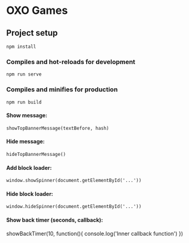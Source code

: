 # OXO Games

## Project setup
```
npm install
```

### Compiles and hot-reloads for development
```
npm run serve
```

### Compiles and minifies for production
```
npm run build
```

#### Show message:
```
showTopBannerMessage(textBefore, hash)
```

#### Hide message:
```
hideTopBannerMessage()
```

#### Add block loader:
```
window.showSpinner(document.getElementById('...'))
```

#### Hide block loader:
```
window.hideSpinner(document.getElementById('...'))
```

#### Show back timer (seconds, callback):
showBackTimer(10, function(){
   console.log('Inner callback function')
})